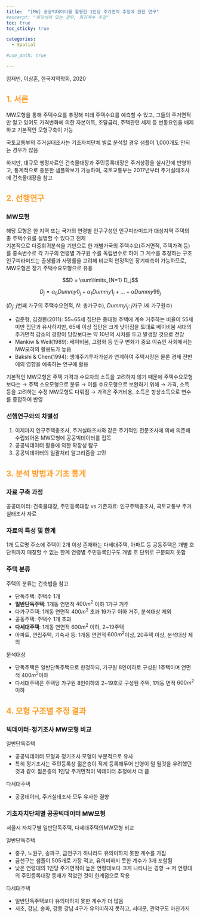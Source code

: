 ```yaml
---
title:  "[MW] 공공빅데이터를 활용한 1인당 주거면적 추정에 관한 연구"
#excerpt: "제약식이 있는 경우, 회귀계수 추정"
toc: true
toc_sticky: true

categories:
  - Spatial

#use_math: true

---
```

임재빈, 이상훈, 한국지역학회, 2020

## <span style="color:#FF9F29;"> 1. 서론

MW모형을 통해 주택수요를 추정해 미래 주택수요를 예측할 수 있고, 그들의 주거면적만 알고 있어도 가격변화에 의한 자본이득, 조달금리, 주택관련 세제 등 변동요인을 배제하고 기본적인 모형구축이 가능

국토교통부의 주거실태조사는 기초자치단체 별로 분석할 경우 샘플이 1,000개도 안되는 경우가 많음

하지만, 대규모 행정자료인 건축물대장과 주민등록대장은 주거상황을 실시간에 반영하고, 통계적으로 충분한 샘플확보가 가능하여, 국토교통부는 2017년부터 주거실태조사에 건축물대장을 참고

## <span style="color:#FF9F29;"> 2. 선행연구

### MW모형

해당 모형은 한 지역 또는 국가의 연령별 인구구성인 인구피라미드가 대상지역 주택의 총 주택수요를 설명할 수 있다고 전제  
기본적으로 다중회귀분석을 기반으로 한 개별가국의 주택수요(주거면적, 주택가격 등)를 종속변수로 각 가구의 연령별 가구원 수를 독립변수로 하여 그 계수를 추정하는 구조  
인구피라미드는 출생률과 사망률을 고려해 비교적 안정적인 장기예측이 가능하므로, MW모형은 장기 주택수요모형으로 유용

$$D = \sum\limits_{N=1} D_j$$  

$$D_j = \alpha_0Dummy 0_j + \alpha_1Dummy 1_j + ... + \alpha Dummy99_j$$ 

($D_j$: $j$번째 가구의 주택수요면적, $N$: 총가구수), $Dummy i_j$:  $j$가구  $i$세 가구원수)

 

- 김준형, 김경환(2011): 55~65세 집단은 중대형 주택에 계속 거주하는 비율이 55세 미만 집단과 유사하지만, 65세 이상 집단은 크게 낮아짐을 토대로 베이비붐 세대의 주거면적 감소의 경향이 당장보다는 약 10년의 시차를 두고 발생할 것으로 전망
- Mankiw & Weil(1989): 베이비붐, 고령화 등 인구 변화가 중요 이슈인 사회에서는 MW모혀의 활용도가 높음
- Bakshi & Chen(1994): 생애주기투자가설과 연계하여 주택시장은 물론 경제 전반에의 영향을 예측하는 연구에 활용

기본적인 MW모형은 주택 가격과 수요자의 소득을 고려하지 않기 때문에 주택수요모형보다는 → 주택 소요모형으로 분류 → 이를 수요모형으로 보완하기 위해 → 가격, 소득 등을 고려하는 수정 MW모형도 다뤄짐 → 가격은 주거비용, 소득은 항상소득으로 변수를 중합하여 반영

### 선행연구와의 차별성

1. 이제까지 인구주택총조사, 주거실태조사와 같은 주기적인 전문조사에 의해 의존해 수립되어온 MW모형에 공공빅데이터를 접목
2. 공공빅데이터 활용에 의한 확장성 탐구
3. 공공빅데이터의 일괄처리 알고리즘을 고민

## <span style="color:#FF9F29;"> 3. 분석 방법과 기초 통계

### 자료 구축 과정

공공데이터: 건축물대장, 주민등록대장 vs 기존자료: 인구주택총조사, 국토교통부 주거실태조사 자료

### 자료의 특성 및 한계

1개 도로명 주소에 주택이 2개 이상 존재하는 다세대주택, 아파트 등 공동주택은 개별 호 단위까지 매칭할 수 없는 한계
연령별 주민등록인구도 개별 호 단위로 구분되지 못함

### 주택 분류

주택의 분류는 건축법을 참고
- 단독주택: 주택수 1개
- **일반단독주택**: 1개동 연면적 $400m^2$ 이하 1가구 거주
- 다가구주택: 1개동 연면적 $400m^2$ 초과 19가구 이하 거주, 분석대상 제외
- 공동주택: 주택수 1개 초과
- **다세대주택**: 1개동 연면적 $600m^2$ 이하, 2~19주택
- 아파트, 연립주택, 기숙사 등: 1개동 연면적  $600m^2$이상, 20주택 이상, 분석대상 제외 

분석대상 
- 단독주택은 일반단독주택으로 한정하되, 가구원 8인이하로 구성된 1주택이며 연면적  $400m^2$이하
- 다세대주택은 주택당 가구원 8인이하의 2~19호로 구성된 주택, 1개동 면적  $600m^2$이하

## <span style="color:#FF9F29;"> 4. 모형 구조별 추정 결과

### 빅데이터-정기조사 MW모형 비교

일반단독주택

- 공공빅데이터 모형과 정기조사 모형이 부분적으로 유사
- 특히 정기조사는 주민등록상 젊은층이 적게 등록해두어 반영이 덜 될것을 우려했던것과 같이 젊은층의 1인당 주거면적이 빅데이터 추정에서 더 큼

다세대주택
- 공공데이터, 주거실태조사 모두 유사한 결향

### 기초자치단체별 공공빅데이터 MW모형

서울시 자치구별 일반단독주택, 다세대주택의MW모형 비교

일반단독주택

- 중구, 노원구, 송파구, 금천구가 하나라도 유의미하지 못한 계수를 가짐
- 금천구는 샘플이 505개로 가장 적고, 유의미하지 못한 계수가 3개 포함됨
- 낮은 연령대의 1인당 주거면적이 높은 연령대보다 크게 나타나는 경향 → 저 연령대의 주민등록대장 등재가 적었던 것이 한계점으로 작용

다세대주택

- 일반단독주택보다 유의미하지 못한 계수가 더 많음
- 서초, 강남, 송파, 강동 강남 4구가 유의미하지 못하고, 서대문, 관악구도 마찬가지